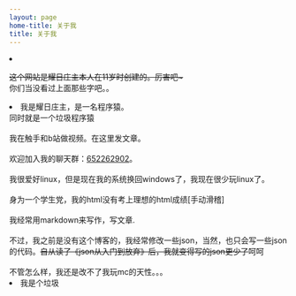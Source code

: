 ```yaml
---
layout: page
home-title: 关于我
title: 关于我
---
```

<li>

<del>这个网站是耀日庄主本人在11岁时创建的。厉害吧~ </del>   
你们当没看过上面那些字吧。。

</li>

<li>
我是耀日庄主，是一名程序猿。<br>
同时就是一个垃圾程序猿 <br> 
<br>
我在触手和b站做视频。在这里发文章。<br>
<br>
欢迎加入我的聊天群：<a href="https://jq.qq.com/?_wv=1027&k=5ICR1iH">652262902</a>。<br>
<br>
我很爱好linux，但是现在我的系统换回windows了，我现在很少玩linux了。<br>
<br>
身为一个学生党，我的html没有考上理想的html成绩[手动滑稽]<br>
<br>
我经常用markdown来写作，写文章.<br>
<br>
不过，我之前是没有这个博客的，我经常修改一些json，当然，也只会写一些json的代码。<del>自从读了《json从入门到放弃》后，我就变得写的json更少了</del>呵呵<br>
<br>
不管怎么样，我还是改不了我玩mc的天性。。。<br>
</li>

<li>
我是个垃圾
</li>